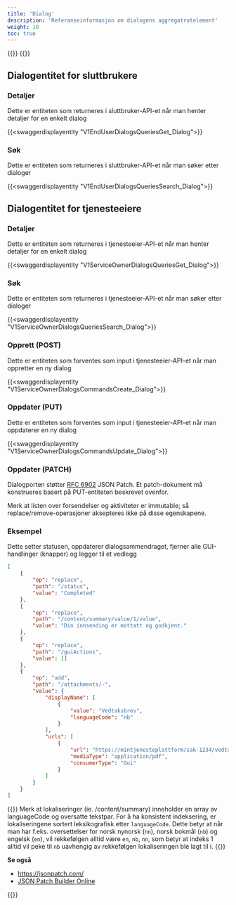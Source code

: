 ```yaml
---
title: 'Dialog'
description: 'Referanseinformasjon om dialogens aggregatrotelement'
weight: 10
toc: true
---
```


{{<dialogportenswaggerselector>}}
{{<swaggerload>}}

## Dialogentitet for sluttbrukere

### Detaljer

Dette er entiteten som returneres i sluttbruker-API-et når man henter detaljer for en enkelt dialog

{{<swaggerdisplayentity "V1EndUserDialogsQueriesGet_Dialog">}}

### Søk

Dette er entiteten som returneres i sluttbruker-API-et når man søker etter dialoger

{{<swaggerdisplayentity "V1EndUserDialogsQueriesSearch_Dialog">}}

## Dialogentitet for tjenesteeiere

### Detaljer

Dette er entiteten som returneres i tjenesteeier-API-et når man henter detaljer for en enkelt dialog

{{<swaggerdisplayentity "V1ServiceOwnerDialogsQueriesGet_Dialog">}}

### Søk

Dette er entiteten som returneres i tjenesteeier-API-et når man søker etter dialoger

{{<swaggerdisplayentity "V1ServiceOwnerDialogsQueriesSearch_Dialog">}}

### Opprett (POST)

Dette er entiteten som forventes som input i tjenesteeier-API-et når man oppretter en ny dialog

{{<swaggerdisplayentity "V1ServiceOwnerDialogsCommandsCreate_Dialog">}}

### Oppdater (PUT)

Dette er entiteten som forventes som input i tjenesteeier-API-et når man oppdaterer en ny dialog

{{<swaggerdisplayentity "V1ServiceOwnerDialogsCommandsUpdate_Dialog">}}

### Oppdater (PATCH)

Dialogporten støtter [RFC 6902](https://datatracker.ietf.org/doc/html/rfc6902/) JSON Patch. Et patch-dokument må konstrueres basert på PUT-entiteten beskrevet ovenfor.

Merk at listen over forsendelser og aktiviteter er immutable; så replace/remove-operasjoner aksepteres ikke på disse egenskapene.

### Eksempel

Dette setter statusen, oppdaterer dialogsammendraget, fjerner alle GUI-handlinger (knapper) og legger til et vedlegg

```json
[
    {
        "op": "replace",
        "path": "/status",
        "value": "Completed"
    },
    {
        "op": "replace",
        "path": "/content/summary/value/1/value",
        "value": "Din innsending er mottatt og godkjent."
    },
    {
        "op": "replace",
        "path": "/guiActions",
        "value": []
    },
    {
        "op": "add",
        "path": "/attachments/-",
        "value": {
            "displayName": [
                {
                    "value": "Vedtaksbrev",
                    "languageCode": "nb"
                }
            ],
            "urls": [
                {
                    "url": "https://mintjenesteplattform/sak-1234/vedtak.pdf",
                    "mediaType": "application/pdf",
                    "consumerType": "Gui"
                }
            ]
        }
    }
]
```

{{<notice info>}}
Merk at lokaliseringer (ie. /content/summary) inneholder en array av languageCode og oversatte tekstpar. For å ha konsistent indeksering, er lokaliseringene sortert leksikografisk etter `languageCode`. Dette betyr at når man har f.eks. oversettelser for norsk nynorsk (`nn`), norsk bokmål (`nb`) og engelsk (`en`), vil rekkefølgen alltid være `en`, `nb`, `nn`, som betyr at indeks 1 alltid vil peke til `nb` uavhengig av rekkefølgen lokaliseringen ble lagt til i.
{{</notice>}}

**Se også**
* https://jsonpatch.com/
* [JSON Patch Builder Online](https://json-patch-builder-online.github.io/)

{{<children />}}